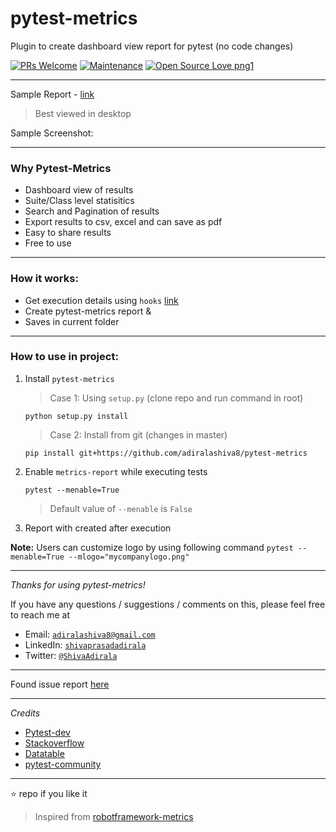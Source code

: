 # pytest-metrics


Plugin to create dashboard view report for pytest (no code changes)

[![PRs Welcome](https://img.shields.io/badge/PRs-welcome-brightgreen.svg?style=flat-square)]()
[![Maintenance](https://img.shields.io/badge/Maintained%3F-yes-green.svg)]()
[![Open Source Love png1](https://badges.frapsoft.com/os/v1/open-source.png?v=103)]()

---

Sample Report - [link](http://pytest-metrics.netlify.com)
> Best viewed in desktop

Sample Screenshot:



---

### Why Pytest-Metrics

 - Dashboard view of results
 - Suite/Class level statisitics
 - Search and Pagination of results
 - Export results to csv, excel and can save as pdf
 - Easy to share results
 - Free to use

---

### How it works:

 - Get execution details using `hooks` [link](https://docs.pytest.org/en/latest/_modules/_pytest/hookspec.html)
 - Create pytest-metrics report &
 - Saves in current folder

---

### How to use in project:

1. Install `pytest-metrics`
   
   > Case 1: Using `setup.py` (clone repo and run command in root)
   ```
   python setup.py install
   ```

   > Case 2: Install from git (changes in master)
   ```
   pip install git+https://github.com/adiralashiva8/pytest-metrics
   ```

2. Enable `metrics-report` while executing tests
    ```
    pytest --menable=True
    ```
    > Default value of `--menable` is `False` 

3. Report with created after execution

**Note:** Users can customize logo by using following command
    ```
    pytest --menable=True --mlogo="mycompanylogo.png"
    ```

---

*Thanks for using pytest-metrics!*

If you have any questions / suggestions / comments on this, please feel free to reach me at

 - Email: <a href="mailto:adiralashiva8@gmail.com?Subject=Pytest%20Metrics" target="_blank">`adiralashiva8@gmail.com`</a> 
 - LinkedIn: <a href="https://www.linkedin.com/in/shivaprasadadirala/" target="_blank">`shivaprasadadirala`</a>
 - Twitter: <a href="https://twitter.com/ShivaAdirala" target="_blank">`@ShivaAdirala`</a>

---

Found issue report [here](https://github.com/adiralashiva8/pytest-metrics/issues)

---

*Credits*

 - [Pytest-dev](https://github.com/pytest-dev)
 - [Stackoverflow](https://stackoverflow.com/questions/tagged/pytest)
 - [Datatable](https://datatables.net)
 - [pytest-community]()

---

 :star: repo if you like it

 > Inspired from [robotframework-metrics](https://github.com/adiralashiva8/robotframework-metrics)